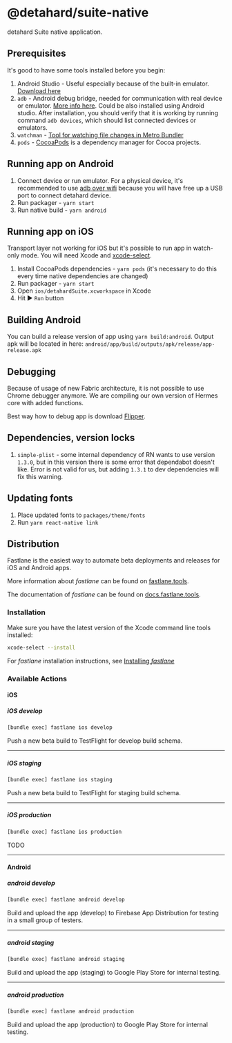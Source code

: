 # @detahard/suite-native

detahard Suite native application.

## Prerequisites

It's good to have some tools installed before you begin:

1. Android Studio - Useful especially because of the built-in emulator. [Download here](https://developer.android.com/studio)
1. `adb` - Android debug bridge, needed for communication with real device or emulator. [More info here](https://developer.android.com/studio/command-line/adb). Could be also installed using Android studio. After installation, you should verify that it is working by running command `adb devices`, which should list connected devices or emulators.
1. `watchman` - [Tool for watching file changes in Metro Bundler](https://facebook.github.io/watchman/docs/install.html)
1. `pods` - [CocoaPods](https://cocoapods.org/) is a dependency manager for Cocoa projects.

## Running app on Android

1. Connect device or run emulator. For a physical device, it's recommended to use [adb over wifi](https://developer.android.com/studio/command-line/adb#connect-to-a-device-over-wi-fi-android-11+) because you will have free up a USB port to connect detahard device.
1. Run packager - `yarn start`
1. Run native build - `yarn android`

## Running app on iOS

Transport layer not working for iOS but it's possible to run app in watch-only mode. You will need Xcode and [xcode-select](https://www.freecodecamp.org/news/install-xcode-command-line-tools/).

1. Install CocoaPods dependencies - `yarn pods` (it's necessary to do this every time native dependencies are changed)
2. Run packager - `yarn start`
3. Open `ios/detahardSuite.xcworkspace` in Xcode
4. Hit ▶️ `Run` button

## Building Android

You can build a release version of app using `yarn build:android`. Output apk will be located in here: `android/app/build/outputs/apk/release/app-release.apk`

## Debugging

Because of usage of new Fabric architecture, it is not possible to use Chrome debugger anymore. We are compiling our own version of Hermes core with added functions.

Best way how to debug app is download [Flipper](https://fbflipper.com).

## Dependencies, version locks

1. `simple-plist` - some internal dependency of RN wants to use version `1.3.0`, but in this version there is some error that dependabot doesn't like. Error is not valid for us, but adding `1.3.1` to dev dependencies will fix this warning.

## Updating fonts

1. Place updated fonts to `packages/theme/fonts`
1. Run `yarn react-native link`

## Distribution

Fastlane is the easiest way to automate beta deployments and releases for iOS and Android apps.

More information about _fastlane_ can be found on [fastlane.tools](https://fastlane.tools).

The documentation of _fastlane_ can be found on [docs.fastlane.tools](https://docs.fastlane.tools).

### Installation

Make sure you have the latest version of the Xcode command line tools installed:

```sh
xcode-select --install
```

For _fastlane_ installation instructions, see [Installing _fastlane_](https://docs.fastlane.tools/#installing-fastlane)

### Available Actions

#### iOS

##### iOS develop

```sh
[bundle exec] fastlane ios develop
```

Push a new beta build to TestFlight for develop build schema.

---

##### iOS staging

```sh
[bundle exec] fastlane ios staging
```

Push a new beta build to TestFlight for staging build schema.

---

##### iOS production

```sh
[bundle exec] fastlane ios production
```

TODO

---

#### Android

##### android develop

```sh
[bundle exec] fastlane android develop
```

Build and upload the app (develop) to Firebase App Distribution for testing in a small group of testers.

---

##### android staging

```sh
[bundle exec] fastlane android staging
```

Build and upload the app (staging) to Google Play Store for internal testing.

---

##### android production

```sh
[bundle exec] fastlane android production
```

Build and upload the app (production) to Google Play Store for internal testing.
